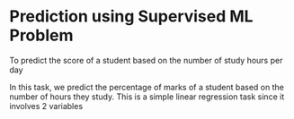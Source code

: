 # Prediction using Supervised ML Problem 

To predict the score of a student based on the number of study hours per day

In this task, we predict the percentage of marks of a student based on the number of hours they study. This is a simple linear regression task since it involves 2 variables
